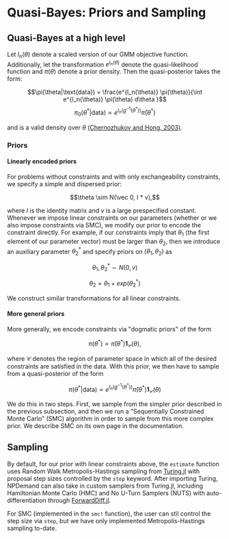 # Quasi-Bayes: Priors and Sampling

## Quasi-Bayes at a high level
Let $l_n(\theta)$ denote a scaled version of our GMM objective function. Additionally, let the transformation $e^{l_n(\theta)}$ denote the quasi-likelihood function and $\pi(\theta)$ denote a prior density. Then the quasi-posterior takes the form:

$$\pi(\theta|\text{data}) = \frac{e^{l_n(\theta)} \pi(\theta)}{\int e^{l_n(\theta)} \pi(\theta) d\theta }$$
$$\pi_0(\theta^*|\text{data})\propto e^{l_n(g^{-1}(\theta^*))} \bar{\pi}(\theta^*)$$

and is a valid density over $\theta$ [(Chernozhukov and Hong, 2003)](https://arxiv.org/abs/2301.07782). 

### Priors 
#### Linearly encoded priors
For problems without constraints and with only exchangeability constraints, we specify a simple and dispersed prior:

$$\theta \sim N(\vec 0, I * v),$$ 

where $I$ is the identity matrix and $v$ is a large prespecified constant. Whenever we impose linear constraints on our parameters (whether or we also impose constraints via SMC), we modify our prior to encode the constraint directly. For example, if our constraints imply that $\theta_1$ (the first element of our parameter vector) must be larger than $\theta_2$, then we introduce an auxiliary parameter $\theta^*_2$ and specify priors on $(\theta_1, \theta_2)$ as

$$\theta_1, \theta^*_2 \sim N(0,v)$$

$$\theta_2 = \theta_1 + exp(\theta^*_2)$$

We construct similar transformations for all linear constraints. 

#### More general priors
More generally, we encode constraints via "dogmatic priors" of the form 

$$\pi(\theta^*) \propto \bar{\pi}(\theta^*)\mathbf{1}_\mathcal{C}(\theta),$$

where $\mathcal{C}$ denotes the region of parameter space in which all of the desired constraints are satisfied in the data. With this prior, we then have to sample from a quasi-posterior of the form

$$\pi(\theta^*|\text{data})\propto e^{l_n(g^{-1}(\theta^*))} \bar{\pi}(\theta^*)\mathbf{1}_\mathcal{C}(\theta)$$ 

We do this in two steps. First, we sample from the simpler prior described in the previous subsection, and then we run a "Sequentially Constrained Monte Carlo" (SMC) algorithm in order to sample from this more complex prior. We describe SMC on its own page in the documentation. 

## Sampling
By default, for our prior with linear constraints above, the `estimate` function uses Random Walk Metropolis-Hastings sampling from [Turing.jl](https://turinglang.org/) with proposal step sizes controlled by the `step` keyword. After importing Turing, NPDemand can also take in custom samplers from Turing.jl, including Hamiltonian Monte Carlo (HMC) and No U-Turn Samplers (NUTS) with auto-differentiation through [ForwardDiff.jl](https://github.com/JuliaDiff/ForwardDiff.jl). 

For SMC (implemented in the `smc!` function), the user can stil control the step size via `step`, but we have only implemented Metropolis-Hastings sampling to-date. 
